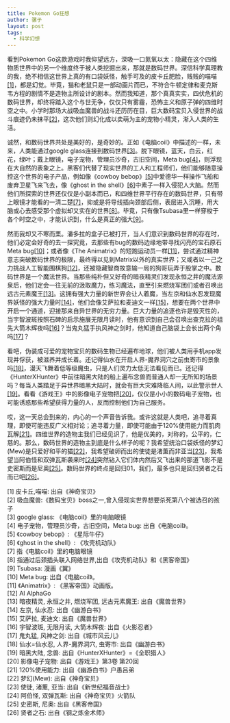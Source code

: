 ```yaml
---
title: Pokemon Go狂想
author: 骡子
layout: post
tags:
  - 科学幻想
---
```


看到Pokemon Go这款游戏时我仰望远方，深吸一口氮氧以太：隐藏在这个四维物质世界中的另一个维度终于被人类挖掘出来，那就是数码世界。深信科学真理教的我，绝不相信这世界上真的有口袋妖怪，触手可及的皮卡丘肥脸，贱贱的喵喵[[1]](#Reference)，都是幻觉。毕竟，猫和老鼠只是一部动画片而已，不符合牛顿定律和麦克斯韦方程的剧情不是造物主所设计的剧本。然而我知道，那个真真实实，四伏危机的数码世界，却终将踏入这个与世无争，仅仅只有雾霾，恐怖主义和原子弹的四维时空之中。小学时那场大战吸血魔兽的战斗还历历在目，巨大数码宝贝入侵世界的战斗痕迹仍未抹平[[2]](#Reference)，这次他们则幻化成以卖萌为主的宠物小精灵，渐入人类的生活。

诚然，和数码世界共处是美好的，是奇妙的。正如《电脑coil》中描述的一样，未来，人类能通过google glass连接到数码世界[[3]](#Reference)。脱下眼镜，蓝天，白云，红花，绿叶；戴上眼镜，电子宠物，管理员沙奇，古旧空间，Meta bug[[4]](#Reference)，则浮现在大自然的表象之上。黑客们代替了现实世界的工人和工程师们，他们能够随意操控这个世界的电子产品，例如像《cowboy bebop》[[5]](#Reference)中爱德华一样操作飞船和废弃卫星飞来飞去，像《ghost in the shell》[[6]](#Reference)中素子一样入侵犯人大脑。然而他们所探索的世界还仅仅是小副本而已，和四维世界平行存在的数码世界，只有带上眼镜才能看的一清二楚[[7]](#Reference)，抑或是将导线插向颈部后侧，表层进入沉睡，用大脑或心去感受那个虚拟却又实在的世界[[8]](#Reference)。毕竟，只有像Tsubasa里一样穿梭于各个时空之中，才能认识到，什么是真正的强大[[9]](#Reference)。

然而我却又不寒而栗。潘多拉的盒子已被打开，当人们意识到数码世界的存在时，他们必定会好奇的去一探究竟，去那些有bug的数码边缘地带寻找闪亮的宝石原石Meta bug[[10]](#Reference)；或者像《The Animatrix》的短跑运动员一样[[11]](#Reference)，尝试通过精神意志突破数码世界的极限，最终得以见到Matrix以外的真实世界；又或者以一己之力挑战人工智能围棋狗[[12]](#Reference)，还被隐藏智商故意输一局的狗哥玩弄于股掌之中。数码世界是一个魔法世界。当那些纯朴但又好奇的暗夜精灵们发现永恒之井的魔法源泉后，他们定会一往无前的汲取魔力，练习魔法，直至引来燃烧军团们或者召唤出远古元素魔王[[13]](#Reference)。这拥有强大力量的新世界会让人着魔，当左京和仙水忍发现魔界妖怪的强大力量时[[14]](#Reference)，他们会像艾萨拉和麦迪文一样[[15]](#Reference)，想要在两个世界中开启一个通道，迎接那来自异世界的无穷力量。巨大力量的追逐也许是毁灭性的，当宇智波斑按照石碑的启示施展无限月读时，他有意识到自己会召唤出查克拉的祖先大筒木辉夜吗[[16]](#Reference)？当鬼丸猛手执风神之剑时，他知道自己脑袋上会长出两个角吗[[17]](#Reference)？

看吧，伪装成可爱的宠物宝贝的数码生物已经遍布地球，他们被人类用手机app发现并俘获，被滋养并成长着。还记得仙水在开启人界-魔界洞穴之前虫寄市的景象吗[[18]](#Reference)，漫天飞舞着低等级魔虫，只是人们灵力太低无法看见而已。还记得《HunterXHunter》中前往暗黑大陆的船上遍布念兽而普通人却一无所知的场景吗？每当人类踏足于异世界暗黑大陆时，就会有巨大灾难降临人间，以此警示世人[[19]](#Reference)。看看《游戏王》中的影像电子宠物把[[20]](#Reference)，仅仅是小小的数码电子宠物，也可能诱惑那些希望获得力量的人，反而控制他们为自己服务。

哎，这一天总会到来的，内心的一个声音告诉我。或许这就是人类吧，追寻着真理，即使可能违反广义相对论；追寻着力量，即使可能由于120%使用能力而肌肉瓦解[[21]](#Reference)。四维世界的造物主我们已经见识了，他是优美的，对称的，公平的，仁慈的。那么，数码世界的造物主到底是什么样子的呢？我希望统治口袋妖怪的梦幻(Mew)是只爱好和平的猫[[22]](#Reference)，我希望破卵而出的使徒是渚薫而非亚当[[23]](#Reference)，我希望当阿伯怪和双弹瓦斯袭来时[[24]](#Reference)突然钻入它们体内然后又飞出来的那道飞影不是史密斯而是尼奥[[25]](#Reference)。数码世界的终点是回归01，我们，最多也只是回归贤者之石而已吧[[26]](#Reference)。

[1] 皮卡丘,喵喵: 出自《神奇宝贝》<br>
[2] 吸血魔兽:《数码宝贝》boss之一,曾入侵现实世界想要杀死第八个被选召的孩子<br>
[3] google glass: 《电脑coil》里的电脑眼镜<br>
[4] 电子宠物，管理员沙奇，古旧空间，Meta bug: 出自《电脑coil》。<br>
[5] 《cowboy bebop》: 《星际牛仔》<br>
[6] 《ghost in the shell》: 《攻壳机动队》<br>
[7] 指《电脑coil》里的电脑眼镜<br>
[8] 指通过后颈插头联入网络世界,出自《攻壳机动队》和《黑客帝国》<br>
[9] Tsubasa: 漫画《翼》<br>
[10] Meta bug: 出自《电脑coil》。<br>
[11] 《Animatrix》: 《黑客帝国》动画版。<br>
[12] AI AlphaGo<br>
[13] 暗夜精灵, 永恒之井, 燃烧军团, 远古元素魔王: 出自《魔兽世界》<br>
[14] 左京, 仙水忍: 出自《幽游白书》<br>
[15] 艾萨拉, 麦迪文: 出自《魔兽世界》<br>
[16] 宇智波斑, 无限月读, 大筒木辉夜: 出自《火影忍者》<br>
[17] 鬼丸猛, 风神之剑: 出自《城市风云儿》<br>
[18] 仙水=仙水忍, 人界-魔界洞穴, 虫寄市: 出自《幽游白书》<br>
[19] 暗黑大陆, 念兽: 出自《HunterXHunter》=《全职猎人》<br>
[20] 影像电子宠物: 出自《游戏王》第3卷 第20回<br>
[21] 120%使用能力: 出自《幽游白书》户愚吕弟<br>
[22] 梦幻(Mew): 出自《神奇宝贝》<br>
[23] 使徒, 渚薫, 亚当: 出自《新世纪福音战士》<br>
[24] 阿伯怪, 双弹瓦斯: 出自《神奇宝贝》火箭队<br>
[25] 史密斯, 尼奥: 出自《黑客帝国》<br>
[26] 贤者之石: 出自《钢之炼金术师》
